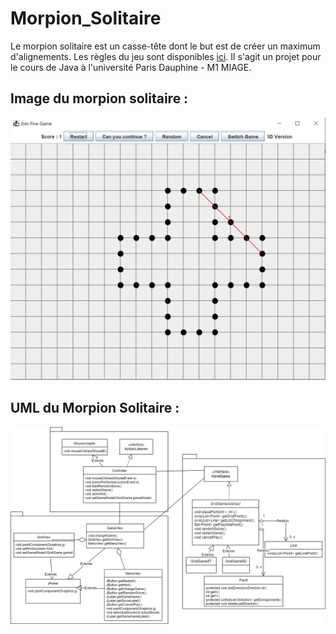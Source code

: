# Morpion_Solitaire

Le morpion solitaire est un casse-tête dont le but est de créer un maximum d'alignements. Les règles du jeu sont disponibles [ici](https://fr.wikipedia.org/wiki/Morpion_solitaire). Il s'agit un projet pour le cours de Java à l'université Paris Dauphine - M1 MIAGE.

## Image du morpion solitaire :

![Image du jeu](./documentation/game_morpion_solitaire.PNG)

## UML du Morpion Solitaire : 

![UML Morpion Solitaire](./documentation/uml_projet_morpionsolitaire.png)